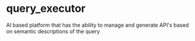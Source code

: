 # query_executor
AI based platform that has the ability to manage and generate API's based on semantic descriptions of the query
